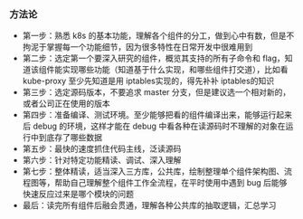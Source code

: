 ### 方法论

- 第一步：熟悉 k8s 的基本功能，理解各个组件的分工，做到心中有数，但是不拘泥于掌握每一个功能细节，因为很多特性在日常开发中很难用到
- 第二步：选定第一个要深入研究的组件，概览其支持的所有子命令和 flag，知道该组件能实现哪些功能（知道基于什么实现，和哪些组件打交道），比如看 kube-proxy 至少先知道是用 iptables实现的，得先补补 iptables的知识
- 第三步：选定源码版本，不要追求 master 分支，但是建议选一个相对新的，或者公司正在使用的版本
- 第四步：准备编译、测试环境。至少能够把看的组件编译出来，能够运行起来后 debug 的环境，这样才能在 debug 中看各种在读源码时不理解的对象在运行中到底存了哪些数据
- 第五步：最快的速度抓住代码主线，泛读源码
- 第六步：针对特定功能精读、调试、深入理解
- 第七步：整体精读，适当深入三方库，公共库，绘制整理单个组件架构图、流程图等，帮助自己理解整个组件工作全流程，在平时使用中遇到 bug 后能够快速反应过来是哪个模块的问题
- 最后：读完所有组件后融会贯通，理解各种公共库的抽取逻辑，汇总学习

